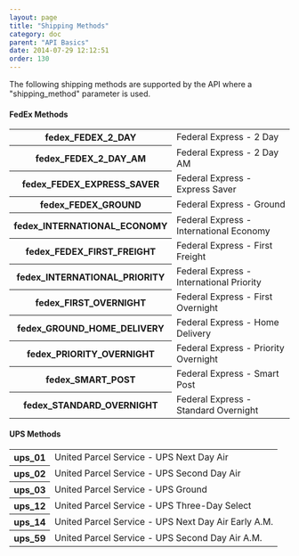 ```yaml
---
layout: page
title: "Shipping Methods"
category: doc
parent: "API Basics"
date: 2014-07-29 12:12:51
order: 130
---
```


The following shipping methods are supported by the API where a "shipping_method" parameter is used.

#### FedEx Methods

<table class="table-striped shipping-methods">
<tr>
  <th>fedex_FEDEX_2_DAY</th>
  <td>
  	Federal Express - 2 Day
  </td>	
</tr>
<tr>
  <th>fedex_FEDEX_2_DAY_AM</th>
  <td>
  	Federal Express - 2 Day AM
  </td>	
</tr>
<tr>
  <th>fedex_FEDEX_EXPRESS_SAVER</th>
  <td>
  	Federal Express - Express Saver
  </td>	
</tr>
<tr>
  <th>fedex_FEDEX_GROUND</th>
  <td>
  	Federal Express - Ground
  </td>	
</tr>
<tr>
  <th>fedex_INTERNATIONAL_ECONOMY</th>
  <td>
  	Federal Express - International Economy
  </td>	
</tr>
<tr>
  <th>fedex_FEDEX_FIRST_FREIGHT</th>
  <td>
  	Federal Express - First Freight
  </td>	
</tr>
<tr>
  <th>fedex_INTERNATIONAL_PRIORITY</th>
  <td>
  	Federal Express - International Priority
  </td>	
</tr>
<tr>
  <th>fedex_FIRST_OVERNIGHT</th>
  <td>
  	Federal Express - First Overnight
  </td>	
</tr>
<tr>
  <th>fedex_GROUND_HOME_DELIVERY</th>
  <td>
  	Federal Express - Home Delivery
  </td>	
</tr>
<tr>
  <th>fedex_PRIORITY_OVERNIGHT</th>
  <td>
  	Federal Express - Priority Overnight
  </td>	
</tr>
<tr>
  <th>fedex_SMART_POST</th>
  <td>
  	Federal Express - Smart Post
  </td>	
</tr>
<tr>
  <th>fedex_STANDARD_OVERNIGHT</th>
  <td>
  	Federal Express - Standard Overnight
  </td>	
</tr>
</table>

#### UPS Methods

<table class="table-striped shipping-methods">
<tr>
  <th>ups_01</th>
  <td>
  	United Parcel Service - UPS Next Day Air
  </td>
</tr>
<tr>
  <th>ups_02</th>
  <td>
  	United Parcel Service - UPS Second Day Air
  </td>
</tr>
<tr>
  <th>ups_03</th>
  <td>
  	United Parcel Service - UPS Ground
  </td>
</tr>
<tr>
  <th>ups_12</th>
  <td>
  	United Parcel Service - UPS Three-Day Select
  </td>	
</tr>
<tr>
  <th>ups_14</th>
  <td>
  	United Parcel Service - UPS Next Day Air Early A.M.
  </td>	
</tr>
<tr>
  <th>ups_59</th>
  <td>
  	United Parcel Service - UPS Second Day Air A.M.
  </td>	
</tr>
</table>
